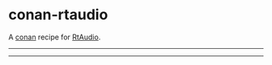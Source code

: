 # conan-rtaudio
A [conan](https://conan.io/) recipe for [RtAudio](https://github.com/thestk/rtaudio).
***

***

